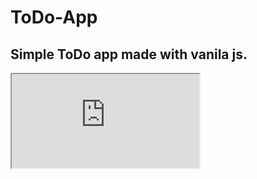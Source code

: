 # ToDo-App
## Simple ToDo app made with vanila js.

<iframe src="https://www.w3schools.com" title="W3Schools Free Online Web Tutorials"></iframe>

